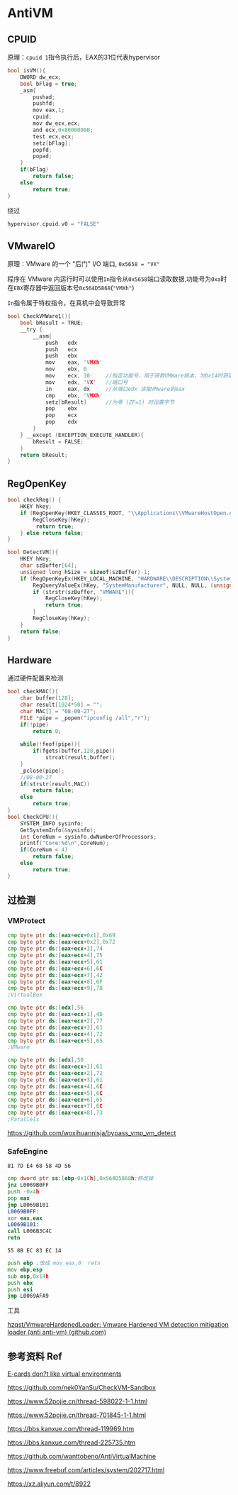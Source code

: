 # AntiVM

## CPUID

原理：`cpuid 1`指令执行后，EAX的31位代表hypervisor

```c
bool isVM(){
    DWORD dw_ecx;
    bool bFlag = true;
    _asm{
        pushad;
        pushfd;
        mov eax,1;
        cpuid;
        mov dw_ecx,ecx;
        and ecx,0x80000000;
        test ecx,ecx;
        setz[bFlag];
        popfd;
        popad;
    }
    if(bFlag)
        return false;
    else
        return true;
}
```

绕过

```c
hypervisor.cpuid.v0 = "FALSE"
```

## VMwareIO

原理：VMware 的一个 "后门" I/O 端口, `0x5658 = "VX"`

程序在 VMware 内运行时可以使用`In`指令从`0x5658`端口读取数据,功能号为`0xa`时在`EBX`寄存器中返回版本号`0x564D5868`(`"VMXh"`)

`In`指令属于特权指令，在真机中会导致异常

```c
bool CheckVMWare1(){
    bool bResult = TRUE;
    __try {
        __asm{
            push   edx
            push   ecx
            push   ebx
            mov    eax, 'VMXh' 
            mov    ebx, 0
            mov    ecx, 10     //指定功能号，用于获取VMWare版本，为0x14时获取VM内存大小
            mov    edx, 'VX'   //端口号
            in     eax, dx     //从端口edx 读取VMware到eax
            cmp    ebx, 'VMXh'
            setz[bResult]      //为零 (ZF=1) 时设置字节
            pop    ebx
            pop    ecx
            pop    edx
        }
    } __except (EXCEPTION_EXECUTE_HANDLER){
        bResult = FALSE;
    }
    return bResult;
}
```



## RegOpenKey

```c
bool checkReg() {
	HKEY hkey;
	if (RegOpenKey(HKEY_CLASSES_ROOT, "\\Applications\\VMwareHostOpen.exe", &hkey) == ERROR_SUCCESS) {
		RegCloseKey(hKey);
         return true;
	} else return false;
}
```

```c
bool DetectVM(){
	HKEY hKey;
	char szBuffer[64];
	unsigned long hSize = sizeof(szBuffer)-1;
	if (RegOpenKeyEx(HKEY_LOCAL_MACHINE, "HARDWARE\\DESCRIPTION\\System\\BIOS\\", 0, KEY_READ, &hKey) == ERROR_SUCCESS){
		RegQueryValueEx(hKey, "SystemManufacturer", NULL, NULL, (unsigned char *)szBuffer, &hSize);
		if (strstr(szBuffer, "VMWARE")){
			RegCloseKey(hKey);
			return true;
		}
		RegCloseKey(hKey);
	}
	return false;
}
```



## Hardware

通过硬件配置来检测

```c
bool checkMAC(){
    char buffer[128];
    char result[1024*50] = "";
    char MAC[] = "08-00-27";
    FILE *pipe = _popen("ipconfig /all","r");
    if(!pipe)
        return 0;
    
    while(!feof(pipe)){
        if(fgets(buffer,128,pipe))
            strcat(result,buffer);
    }
    _pclose(pipe);
    //08-00-27
    if(strstr(result,MAC))
        return false;
    else
        return true;
}
bool CheckCPU(){
    SYSTEM_INFO sysinfo;
    GetSystemInfo(&sysinfo);
    int CoreNum = sysinfo.dwNumberOfProcessors;
    printf("Core:%d\n",CoreNum);
    if(CoreNum < 4)
        return false;
    else
        return true;
}

```

## 过检测

### VMProtect

```asm
cmp byte ptr ds:[eax+ecx+0x1],0x69
cmp byte ptr ds:[eax+ecx+0x2],0x72
cmp byte ptr ds:[eax+ecx+3],74
cmp byte ptr ds:[eax+ecx+4],75
cmp byte ptr ds:[eax+ecx+5],61
cmp byte ptr ds:[eax+ecx+6],6C
cmp byte ptr ds:[eax+ecx+7],42
cmp byte ptr ds:[eax+ecx+8],6F
cmp byte ptr ds:[eax+ecx+9],78
;VirtualBox

cmp byte ptr ds:[edx],56
cmp byte ptr ds:[eax+ecx+1],4D
cmp byte ptr ds:[eax+ecx+2],77
cmp byte ptr ds:[eax+ecx+3],61
cmp byte ptr ds:[eax+ecx+4],72
cmp byte ptr ds:[eax+ecx+5],65
;VMware

cmp byte ptr ds:[edx],50
cmp byte ptr ds:[eax+ecx+1],61
cmp byte ptr ds:[eax+ecx+2],72
cmp byte ptr ds:[eax+ecx+3],61
cmp byte ptr ds:[eax+ecx+4],6C
cmp byte ptr ds:[eax+ecx+5],6C
cmp byte ptr ds:[eax+ecx+6],65
cmp byte ptr ds:[eax+ecx+7],6C
cmp byte ptr ds:[eax+ecx+8],73
;Parallels
```

https://github.com/woxihuannisja/bypass_vmp_vm_detect



### SafeEngine

```
81 7D E4 68 58 4D 56
```

```asm
cmp dword ptr ss:[ebp-0x1Ch],0x564D5868h;修改掉
jnz L0069B0FF
push -0x4h
pop eax
jmp L0069B101
L0069B0FF:
xor eax,eax
L0069B101:
call L006B3C4C
retn
```

```
55 8B EC 83 EC 14
```

```asm
push ebp ;改成 mov eax,0  retn
mov ebp,esp
sub esp,0x14h
push ebx
push esi
jmp L0069AFA9
```



工具

[hzqst/VmwareHardenedLoader: Vmware Hardened VM detection mitigation loader (anti anti-vm) (github.com)](https://github.com/hzqst/VmwareHardenedLoader)

## 参考资料 Ref

[E-cards don?t like virtual environments](https://isc.sans.edu/diary/E-cards+don%3Ft+like+virtual+environments/3190)

https://github.com/nek0YanSu/CheckVM-Sandbox

https://www.52pojie.cn/thread-598022-1-1.html

https://www.52pojie.cn/thread-701845-1-1.html

https://bbs.kanxue.com/thread-119969.htm

https://bbs.kanxue.com/thread-225735.htm

https://github.com/wanttobeno/AntiVirtualMachine

https://www.freebuf.com/articles/system/202717.html

https://xz.aliyun.com/t/8922